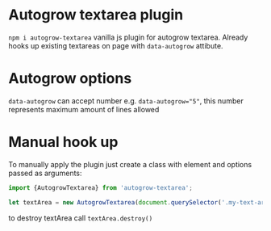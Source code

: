 # Autogrow textarea plugin

`npm i autogrow-textarea` vanilla js plugin for autogrow textarea.
Already hooks up existing textareas on page with `data-autogrow` attibute.

# Autogrow options

`data-autogrow` can accept number e.g. `data-autogrow="5"`, this number represents maximum amount of lines allowed

# Manual hook up

To manually apply the plugin just create a class with element and options passed as arguments:

```javascript
import {AutogrowTextarea} from 'autogrow-textarea';

let textArea = new AutogrowTextarea(document.querySelector('.my-text-area'), {maxRows: 5});
```

to destroy textArea call `textArea.destroy()`